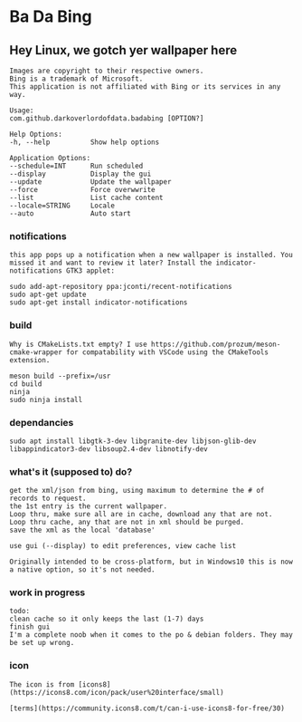 # Ba Da Bing
## Hey Linux, we gotch yer wallpaper here


    Images are copyright to their respective owners. 
    Bing is a trademark of Microsoft. 
    This application is not affiliated with Bing or its services in any way.

    Usage:
    com.github.darkoverlordofdata.badabing [OPTION?]

    Help Options:
    -h, --help          Show help options

    Application Options:
    --schedule=INT      Run scheduled
    --display           Display the gui
    --update            Update the wallpaper
    --force             Force overwwrite
    --list              List cache content
    --locale=STRING     Locale
    --auto              Auto start

### notifications

    this app pops up a notification when a new wallpaper is installed. You missed it and want to review it later? Install the indicator-notifications GTK3 applet:

    sudo add-apt-repository ppa:jconti/recent-notifications
    sudo apt-get update 
    sudo apt-get install indicator-notifications

### build

    Why is CMakeLists.txt empty? I use https://github.com/prozum/meson-cmake-wrapper for compatability with VSCode using the CMakeTools extension.

    meson build --prefix=/usr
    cd build
    ninja
    sudo ninja install

### dependancies

    sudo apt install libgtk-3-dev libgranite-dev libjson-glib-dev libappindicator3-dev libsoup2.4-dev libnotify-dev

### what's it (supposed to) do?

    get the xml/json from bing, using maximum to determine the # of records to request.
    the 1st entry is the current wallpaper.
    Loop thru, make sure all are in cache, download any that are not.
    Loop thru cache, any that are not in xml should be purged.
    save the xml as the local 'database'

    use gui (--display) to edit preferences, view cache list

    Originally intended to be cross-platform, but in Windows10 this is now a native option, so it's not needed.

### work in progress

    todo:
    clean cache so it only keeps the last (1-7) days
    finish gui
    I'm a complete noob when it comes to the po & debian folders. They may be set up wrong.

### icon

    The icon is from [icons8](https://icons8.com/icon/pack/user%20interface/small)

    [terms](https://community.icons8.com/t/can-i-use-icons8-for-free/30)
